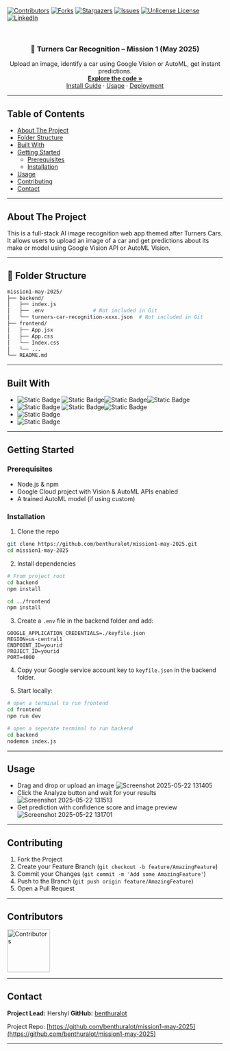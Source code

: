 <!-- Improved compatibility of back to top link: See: https://github.com/othneildrew/Best-README-Template/pull/73 -->

<a id="readme-top"></a>

<!-- PROJECT SHIELDS -->

[![Contributors][contributors-shield]][contributors-url]
[![Forks][forks-shield]][forks-url]
[![Stargazers][stars-shield]][stars-url]
[![Issues][issues-shield]][issues-url]
[![Unlicense License][license-shield]][license-url]
[![LinkedIn][linkedin-shield]][linkedin-url]

<!-- PROJECT LOGO -->

<br />
<div align="center">
  <h3 align="center">🚗 Turners Car Recognition – Mission 1 (May 2025)</h3>

  <p align="center">
    Upload an image, identify a car using Google Vision or AutoML, get instant predictions.
    <br />
    <a href="https://github.com/benthuralot/mission1-may-2025"><strong>Explore the code »</strong></a>
    <br />
    <a href="#installation">Install Guide</a>
    ·
    <a href="#usage">Usage</a>
    ·
    <a href="#deployment">Deployment</a>
  </p>
</div>

---

## Table of Contents

- [About The Project](#about-the-project)
- [Folder Structure](#folder-structure)
- [Built With](#built-with)
- [Getting Started](#getting-started)
  - [Prerequisites](#prerequisites)
  - [Installation](#installation)
- [Usage](#usage)
- [Contributing](#contributing)
- [Contact](#contact)

---

## About The Project

This is a full-stack AI image recognition web app themed after Turners Cars. It allows users to upload an image of a car and get predictions about its make or model using Google Vision API or AutoML Vision.

---

## 📁 Folder Structure

```bash
mission1-may-2025/
├── backend/
│   ├── index.js
│   ├── .env                # Not included in Git
│   └── turners-car-recognition-xxxx.json  # Not included in Git
├── frontend/
│   ├── App.jsx
│   ├── App.css
│   └── Index.css
│   └── ... 
└── README.md
```
---

## Built With

* ![Static Badge](https://img.shields.io/badge/frontend-blue?style=plastic)
![Static Badge](https://img.shields.io/badge/React-%2361DAFB?style=for-the-badge&logo=react&logoSize=auto&labelColor=black)![Static Badge](https://img.shields.io/badge/-%2341B883?style=for-the-badge&logo=vite&logoColor=%23F0DB4F&logoSize=auto&label=Vite&labelColor=%23646CFF)![Static Badge](https://img.shields.io/badge/-%232965F1?style=for-the-badge&logo=css&logoColor=white&logoSize=auto&label=css&labelColor=%23264DE4)
* ![Static Badge](https://img.shields.io/badge/backend-red?style=plastic)
![Static Badge](https://img.shields.io/badge/node.js-%23333333?style=for-the-badge&logo=node.js&logoColor=%23333333&logoSize=auto&labelColor=%23339933)![Static Badge](https://img.shields.io/badge/express.js-%23333333?style=for-the-badge&logo=express&logoColor=white&logoSize=auto&labelColor=red)
* ![Static Badge](https://img.shields.io/badge/Vertex%20Ai%20%26%20Automl-%2334A853?style=for-the-badge&logo=google&logoColor=%234285F4&logoSize=auto&label=Google%20&labelColor=%23FBBC05)
* ![Static Badge](https://img.shields.io/badge/Cloud%20run-%23EA4335?style=for-the-badge&logo=google%20cloud&logoColor=%234285F4&logoSize=auto&label=Google%20&labelColor=%23FBBC05)

---

## Getting Started

### Prerequisites

* Node.js & npm
* Google Cloud project with Vision & AutoML APIs enabled
* A trained AutoML model (if using custom)

### Installation

1. Clone the repo

```bash
git clone https://github.com/benthuralot/mission1-may-2025.git
cd mission1-may-2025
```

2. Install dependencies

```bash
# From project root
cd backend
npm install

cd ../frontend
npm install
```

3. Create a `.env` file in the backend folder and add:

```
GOOGLE_APPLICATION_CREDENTIALS=./keyfile.json
REGION=us-central1
ENDPOINT_ID=yourid
PROJECT_ID=yourid
PORT=4000
```

4. Copy your Google service account key to `keyfile.json` in the backend folder.

5. Start locally:

```bash
# open a terminal to run frontend
cd frontend
npm run dev

# open a seperate terminal to run backend
cd backend
nodemon index.js
```

---

## Usage

* Drag and drop or upload an image
  ![Screenshot 2025-05-22 131405](https://github.com/user-attachments/assets/73ea010a-b451-4d92-96e0-25eedcfa13e6)
* Click the Analyze button and wait for your results
  ![Screenshot 2025-05-22 131513](https://github.com/user-attachments/assets/c945e15f-75c5-4157-ba01-bde457778ac2)
* Get prediction with confidence score and image preview
  ![Screenshot 2025-05-22 131701](https://github.com/user-attachments/assets/5c2f6dd9-b436-4569-8cf6-1f543d7064a5)

---

## Contributing

1. Fork the Project
2. Create your Feature Branch (`git checkout -b feature/AmazingFeature`)
3. Commit your Changes (`git commit -m 'Add some AmazingFeature'`)
4. Push to the Branch (`git push origin feature/AmazingFeature`)
5. Open a Pull Request

---

## Contributors

<a href="https://github.com/benthuralot/mission1-may-2025/graphs/contributors">
  <img src="https://contrib.rocks/image?repo=benthuralot/mission1-may-2025" alt="Contributors" style="width: 100px; height: 100px;" />
</a>

---

## Contact

**Project Lead:** Hershyl
**GitHub:** [benthuralot](https://github.com/benthuralot)

Project Repo: [https://github.com/benthuralot/mission1-may-2025](https://github.com/benthuralot/mission1-may-2025)

---

<!-- MARKDOWN LINKS -->

[contributors-shield]: https://img.shields.io/github/contributors/benthuralot/mission1-may-2025.svg?style=for-the-badge
[contributors-url]: https://github.com/benthuralot/mission1-may-2025/graphs/contributors
[forks-shield]: https://img.shields.io/github/forks/benthuralot/mission1-may-2025.svg?style=for-the-badge
[forks-url]: https://github.com/benthuralot/mission1-may-2025/network/members
[stars-shield]: https://img.shields.io/github/stars/benthuralot/mission1-may-2025.svg?style=for-the-badge
[stars-url]: https://github.com/benthuralot/mission1-may-2025/stargazers
[issues-shield]: https://img.shields.io/github/issues/benthuralot/mission1-may-2025.svg?style=for-the-badge
[issues-url]: https://github.com/benthuralot/mission1-may-2025/issues
[license-shield]: https://img.shields.io/github/license/benthuralot/mission1-may-2025.svg?style=for-the-badge
[license-url]: https://github.com/benthuralot/mission1-may-2025/blob/main/LICENSE
[linkedin-shield]: https://img.shields.io/badge/-LinkedIn-black.svg?style=for-the-badge&logo=linkedin&colorB=555
[linkedin-url]: https://linkedin.com/in/yourlinkedin
